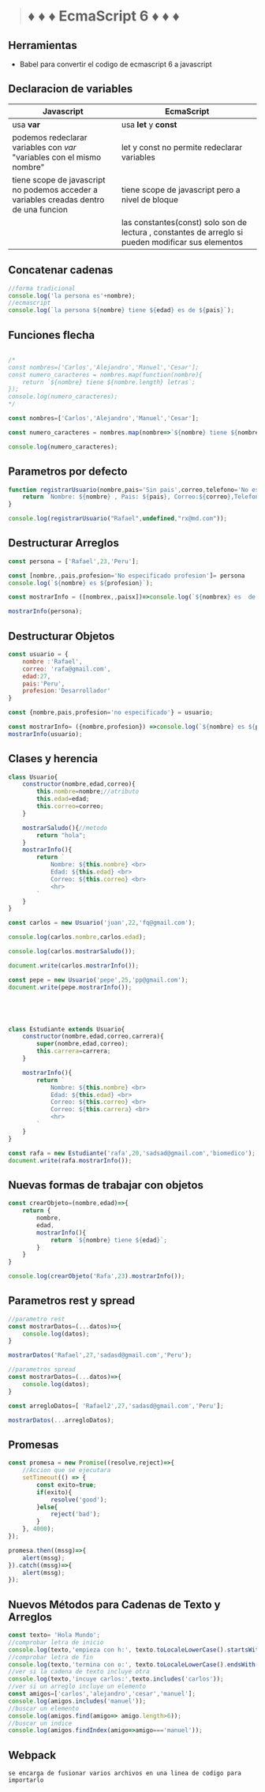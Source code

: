 > # :diamonds: :diamonds: :diamonds: EcmaScript 6 :diamonds: :diamonds: :diamonds:

## Herramientas
- Babel para convertir el codigo de ecmascript 6 a javascript

## Declaracion de variables
|Javascript| EcmaScript |
|--|--|
| usa **var** | usa **let** y **const** |
| podemos redeclarar variables con *var* "variables con el mismo nombre" | let y const no permite  redeclarar variables |
| tiene scope de javascript no podemos acceder a variables creadas dentro de una funcion | tiene scope de javascript pero a nivel de bloque |
| |  las constantes(const) solo son de lectura , constantes de arreglo si pueden modificar sus elementos|
## Concatenar cadenas
``` js
//forma tradicional
console.log('la persona es'+nombre);
//ecmascript
console.log(`la persona ${nombre} tiene ${edad} es de ${pais}`); 
```
## Funciones flecha
``` js

/*
const nombres=['Carlos','Alejandro','Manuel','Cesar'];
const numero_caracteres = nombres.map(function(nombre){
    return `${nombre} tiene ${nombre.length} letras`;
});
console.log(numero_caracteres);
*/

const nombres=['Carlos','Alejandro','Manuel','Cesar'];

const numero_caracteres = nombres.map(nombre=>`${nombre} tiene ${nombre.length} letras`);

console.log(numero_caracteres);
```
## Parametros por defecto

``` js
function registrarUsuario(nombre,pais='Sin pais',correo,telefono='No especificado'){
    return `Nombre: ${nombre} , Pais: ${pais}, Correo:${correo},Telefono:${telefono}`;
}

console.log(registrarUsuario("Rafael",undefined,"rx@md.com"));
```
## Destructurar Arreglos

``` js
const persona = ['Rafael',23,'Peru'];

const [nombre,,pais,profesion='No especificado profesion']= persona
console.log(`${nombre} es ${profesion}`);

const mostrarInfo = ([nombrex,,paisx])=>console.log(`${nombrex} es  de ${paisx}`);

mostrarInfo(persona);
```
## Destructurar Objetos
``` js
const usuario = {
    nombre :'Rafael',
    correo: 'rafa@gmail.com',
    edad:27,
    pais:'Peru',
    profesion:'Desarrollador'
}

const {nombre,pais,profesion='no especificado'} = usuario;

const mostrarInfo= ({nombre,profesion}) =>console.log(`${nombre} es ${profesion}`);
mostrarInfo(usuario);
```
## Clases y herencia
``` js
class Usuario{
    constructor(nombre,edad,correo){
        this.nombre=nombre;//atributo
        this.edad=edad;
        this.correo=correo;
    }

    mostrarSaludo(){//metodo
        return "hola";
    }
    mostrarInfo(){
        return `
            Nombre: ${this.nombre} <br>
            Edad: ${this.edad} <br>
            Correo: ${this.correo} <br>
            <hr>
        `
    }
}

const carlos = new Usuario('juan',22,'fq@gmail.com');

console.log(carlos.nombre,carlos.edad);

console.log(carlos.mostrarSaludo());

document.write(carlos.mostrarInfo());

const pepe = new Usuario('pepe',25,'pp@gmail.com');
document.write(pepe.mostrarInfo());





class Estudiante extends Usuario{
    constructor(nombre,edad,correo,carrera){
        super(nombre,edad,correo);
        this.carrera=carrera;
    }

    mostrarInfo(){
        return `
            Nombre: ${this.nombre} <br>
            Edad: ${this.edad} <br>
            Correo: ${this.correo} <br>
            Correo: ${this.carrera} <br>
            <hr>
        `
    }
}

const rafa = new Estudiante('rafa',20,'sadsad@gmail.com','biomedico');
document.write(rafa.mostrarInfo());
```
## Nuevas formas de trabajar con objetos
``` js
const crearObjeto=(nombre,edad)=>{
    return {
        nombre,
        edad,
        mostrarInfo(){
            return `${nombre} tiene ${edad}`;
        }
    }
}

console.log(crearObjeto('Rafa',23).mostrarInfo());
```


## Parametros rest y spread
``` js
//parametro rest
const mostrarDatos=(...datos)=>{
    console.log(datos);
}

mostrarDatos('Rafael',27,'sadasd@gmail.com','Peru');

//parametros spread
const mostrarDatos=(...datos)=>{
    console.log(datos);
}

const arregloDatos=[ 'Rafael2',27,'sadasd@gmail.com','Peru'];

mostrarDatos(...arregloDatos);
```

## Promesas
``` js
const promesa = new Promise((resolve,reject)=>{
    //Accion que se ejecutara
    setTimeout(() => {
        const exito=true;
        if(exito){
            resolve('good');
        }else{
            reject('bad');
        }
    }, 4000);
});

promesa.then((mssg)=>{
    alert(mssg);
}).catch((mssg)=>{
    alert(mssg);
});
```


## Nuevos Métodos para Cadenas de Texto y Arreglos
``` js
const texto= 'Hola Mundo';
//comprobar letra de inicio
console.log(texto,'empieza con h:', texto.toLocaleLowerCase().startsWith('h'));
//comprobar letra de fin
console.log(texto,'termina con o:', texto.toLocaleLowerCase().endsWith('o'));
//ver si la cadena de texto incluye otra
console.log(texto,'incuye carlos:',texto.includes('carlos'));
//ver si un arreglo incluye un elemento
const amigos=['carlos','alejandro','cesar','manuel'];
console.log(amigos.includes('manuel'));
//buscar un elemento
console.log(amigos.find(amigo=> amigo.length>6));
//buscar un indice
console.log(amigos.findIndex(amigo=>amigo==='manuel'));

```

## Webpack
`se encarga de fusionar varios archivos en una linea de codigo para importarlo`
